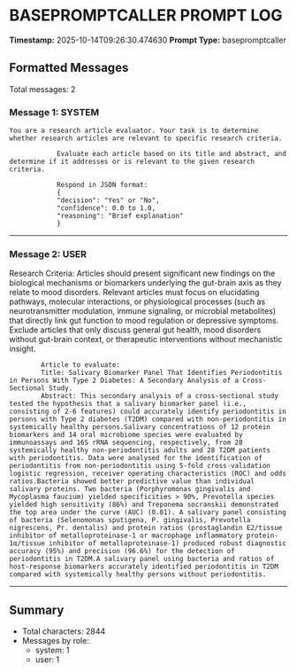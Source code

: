 # BASEPROMPTCALLER PROMPT LOG
**Timestamp:** 2025-10-14T09:26:30.474630
**Prompt Type:** basepromptcaller

## Formatted Messages
Total messages: 2

### Message 1: SYSTEM

```
You are a research article evaluator. Your task is to determine whether research articles are relevant to specific research criteria.

            Evaluate each article based on its title and abstract, and determine if it addresses or is relevant to the given research criteria.

            Respond in JSON format:
            {
            "decision": "Yes" or "No",
            "confidence": 0.0 to 1.0,
            "reasoning": "Brief explanation"
            }
```

---

### Message 2: USER

Research Criteria: Articles should present significant new findings on the biological mechanisms or biomarkers underlying the gut-brain axis as they relate to mood disorders. Relevant articles must focus on elucidating pathways, molecular interactions, or physiological processes (such as neurotransmitter modulation, immune signaling, or microbial metabolites) that directly link gut function to mood regulation or depressive symptoms. Exclude articles that only discuss general gut health, mood disorders without gut-brain context, or therapeutic interventions without mechanistic insight.

            Article to evaluate:
            Title: Salivary Biomarker Panel That Identifies Periodontitis in Persons With Type 2 Diabetes: A Secondary Analysis of a Cross-Sectional Study.
            Abstract: This secondary analysis of a cross-sectional study tested the hypothesis that a salivary biomarker panel (i.e., consisting of 2-6 features) could accurately identify periodontitis in persons with Type 2 diabetes (T2DM) compared with non-periodontitis in systemically healthy persons.Salivary concentrations of 12 protein biomarkers and 14 oral microbiome species were evaluated by immunoassays and 16S rRNA sequencing, respectively, from 28 systemically healthy non-periodontitis adults and 28 T2DM patients with periodontitis. Data were analysed for the identification of periodontitis from non-periodontitis using 5-fold cross-validation logistic regression, receiver operating characteristics (ROC) and odds ratios.Bacteria showed better predictive value than individual salivary proteins. Two bacteria (Porphyromonas gingivalis and Mycoplasma faucium) yielded specificities > 90%, Prevotella species yielded high sensitivity (86%) and Treponema socranskii demonstrated the top area under the curve (AUC) (0.81). A salivary panel consisting of bacteria (Selenomonas sputigena, P. gingivalis, Prevotella nigrescens, Pr. dentalis) and protein ratios (prostaglandin E2/tissue inhibitor of metalloproteinase-1 or macrophage inflammatory protein-1α/tissue inhibitor of metalloproteinase-1) produced robust diagnostic accuracy (95%) and precision (96.6%) for the detection of periodontitis in T2DM.A salivary panel using bacteria and ratios of host-response biomarkers accurately identified periodontitis in T2DM compared with systemically healthy persons without periodontitis.

---

## Summary
- Total characters: 2844
- Messages by role:
  - system: 1
  - user: 1